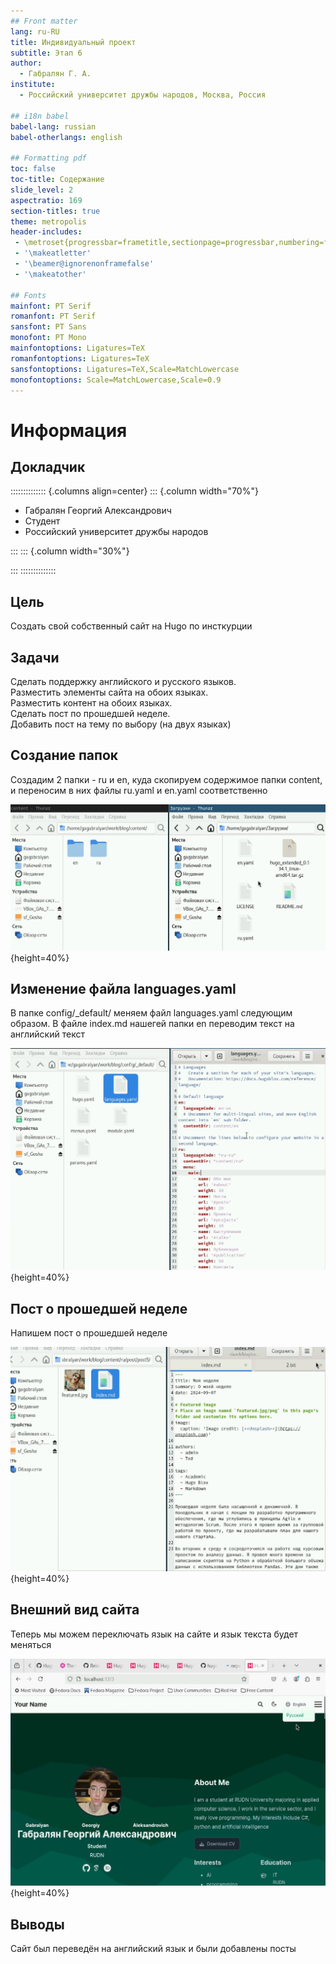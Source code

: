 ```yaml
---
## Front matter
lang: ru-RU
title: Индивидуальный проект
subtitle: Этап 6
author:
  - Габралян Г. А.
institute:
  - Российский университет дружбы народов, Москва, Россия

## i18n babel
babel-lang: russian
babel-otherlangs: english

## Formatting pdf
toc: false
toc-title: Содержание
slide_level: 2
aspectratio: 169
section-titles: true
theme: metropolis
header-includes:
 - \metroset{progressbar=frametitle,sectionpage=progressbar,numbering=fraction}
 - '\makeatletter'
 - '\beamer@ignorenonframefalse'
 - '\makeatother'
 
## Fonts
mainfont: PT Serif
romanfont: PT Serif
sansfont: PT Sans
monofont: PT Mono
mainfontoptions: Ligatures=TeX
romanfontoptions: Ligatures=TeX
sansfontoptions: Ligatures=TeX,Scale=MatchLowercase
monofontoptions: Scale=MatchLowercase,Scale=0.9
---
```


# Информация

## Докладчик

:::::::::::::: {.columns align=center}
::: {.column width="70%"}

  * Габралян Георгий Александрович
  * Студент
  * Российский университет дружбы народов

:::
::: {.column width="30%"}



:::
::::::::::::::

## Цель

Создать свой собственный сайт на Hugo по инсткурции 

## Задачи

Сделать поддержку английского и русского языков.  
Разместить элементы сайта на обоих языках.  
Разместить контент на обоих языках.  
Сделать пост по прошедшей неделе.  
Добавить пост на тему по выбору (на двух языках)  

## Создание папок

Создадим 2 папки - ru и en, куда скопируем содержимое папки content, и переносим в них файлы ru.yaml и en.yaml соответственно 

![Создание папок](image/1.jpg){height=40%}

## Изменение файла languages.yaml

В папке config/_default/ меняем файл languages.yaml следующим образом. В файле index.md нашегей папки en переводим текст на английский текст

![Изменение файла languages.yaml](image/2.jpg){height=40%}

## Пост о прошедшей неделе

Напишем пост о прошедшей неделе 

![Пост о прошедшей неделе](image/3.jpg){height=40%}

## Внешний вид сайта

Теперь мы можем переключать язык на сайте и язык текста будет меняться

![Внешний вид сайта](image/4.jpg){height=40%}

## Выводы

Сайт был переведён на английский язык и были добавлены посты

